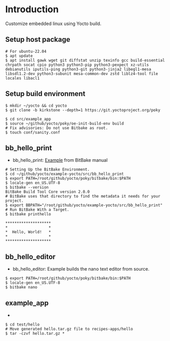 # Introduction
Customize embedded linux using Yocto build.


## Setup host package
```shell
# For ubuntu-22.04
$ apt update
$ apt install gawk wget git diffstat unzip texinfo gcc build-essential chrpath socat cpio python3 python3-pip python3-pexpect xz-utils debianutils iputils-ping python3-git python3-jinja2 libegl1-mesa libsdl1.2-dev python3-subunit mesa-common-dev zstd liblz4-tool file locales libacl1
```

## Setup build environment
```shell
$ mkdir ~/yocto && cd yocto
$ git clone -b kirkstone --depth=1 https://git.yoctoproject.org/poky

$ cd src/example_app
$ source ~/github/yocto/poky/oe-init-build-env build
# Fix advisories: Do not use Bitbake as root.
$ touch conf/sanity.conf
```

## bb_hello_print
- bb_hello_print: [Example](https://docs.yoctoproject.org/bitbake/2.6/bitbake-user-manual/bitbake-user-manual-hello.html) from BitBake manual
```shell
# Setting Up the BitBake Environment.
$ cd ~/github/yocto/example-yocto/src/bb_hello_print
$ export PATH=/root/github/yocto/poky/bitbake/bin:$PATH
$ locale-gen en_US.UTF-8
$ bitbake --version
BitBake Build Tool Core version 2.0.0
# BitBake uses that directory to find the metadata it needs for your project.
$ export BBPATH="/root/github/yocto/example-yocto/src/bb_hello_print"
# Run BitBake With a Target.
$ bitbake printhello

********************
*                  *
*  Hello, World!   *
*                  *
********************
```

## bb_hello_editor
- bb_hello_editor: Example builds the nano text editor from source.
```shell
$ export PATH=/root/github/yocto/poky/bitbake/bin:$PATH
$ locale-gen en_US.UTF-8
$ bitbake nano
```

## example_app
-  
```shell
$ cd test/hello
# Move generated hello.tar.gz file to recipes-apps/hello
$ tar -czvf hello.tar.gz *
```
